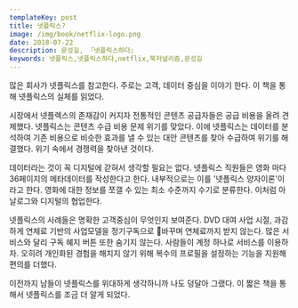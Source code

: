 ```yaml
---
templateKey: post
title: 넷플릭스?
image: /img/book/netflix-logo.png
date: 2018-07-22
description: 문성길, 『넷플릭스하다』
keywords: 넷플릭스,넷플릭스하다,netflix,북저널리즘,문성길
---
```


많은 회사가 넷플릭스를 참고한다. 주로는 고객, 데이터 중심을 이야기 한다. 이 책을 통해 넷플릭스의 실체를 읽었다.

시장에서 넷플렉스의 존재감이 커지자 전통적인 콘텐츠 공급자들은 공급 비용을 올려 견제했다. 넷플릭스는 콘텐츠 수급 비용 문제 위기를 맞았다. 이에 넷플릭스는 데이터를 분석하여 기존 비용으로 비슷한 효과를 낼 수 있는 대안 콘텐츠를 찾아 수급하여 위기를 해결했다. 위기 속에서 경쟁력을 찾아낸 것이다.

데이터라는 것이 꼭 디지털에 갇혀서 생각할 필요는 없다. 넷플릭스 직원들은 영화 마다 36페이지의 메타데이터를 작성한다고 한다. 내부적으로는 이를 '넷플릭스 양자이론'이라고 한다. 영화에 대한 정보를 쪼갤 수 있는 최소 수준까지 수기로 분류한다. 이처럼 아날로그와 디지털의 협업한다. 

넷플릭스의 사례들은 명확한 고객중심이 무엇인지 보여준다. DVD 대여 사업 시절, 과감하게 연체료 기반의 사업모델을 정기구독으로 바꾸며 연체료까지 받지 않는다. 많은 서비스와 달리 구독 혜지 버튼 또한 숨기지 않는다. 사람들이 계정 하나로 서비스를 이용하자. 오히려 개인화된 경험을 해치지 않기 위해 복수의 프로필을 설정하는 기능을 지원해 편의를 더했다.

이전까지 남들이 넷플릭스를 위대하게 생각하니까 나도 덩달아 그랬다. 이 짧은 책을 통해서 넷플릭스를 조금 더 알게 되었다.

